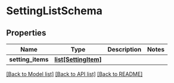 # SettingListSchema

## Properties
Name | Type | Description | Notes
------------ | ------------- | ------------- | -------------
**setting_items** | [**list[SettingItem]**](SettingItem.md) |  | 

[[Back to Model list]](../README.md#documentation-for-models) [[Back to API list]](../README.md#documentation-for-api-endpoints) [[Back to README]](../README.md)


